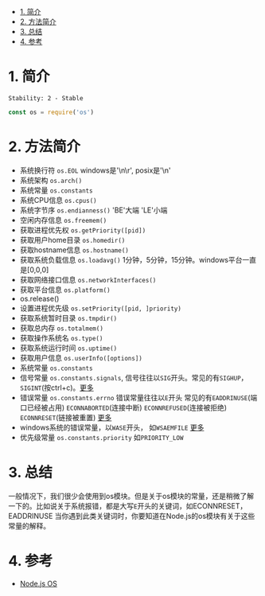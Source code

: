 <!-- TOC -->

- [1. 简介](#1-简介)
- [2. 方法简介](#2-方法简介)
- [3. 总结](#3-总结)
- [4. 参考](#4-参考)

<!-- /TOC -->

# 1. 简介

`Stability: 2 - Stable`

```js
const os = require('os')
```

# 2. 方法简介
- 系统换行符 `os.EOL` windows是'\n\r', posix是'\n'
- 系统架构 `os.arch()` 
- 系统常量 `os.constants`
- 系统CPU信息 `os.cpus()`
- 系统字节序 `os.endianness()` 'BE'大端 'LE'小端
- 空闲内存信息 `os.freemem()`
- 获取进程优先权 `os.getPriority([pid])`
- 获取用户home目录 `os.homedir()`
- 获取hostname信息 `os.hostname()`
- 获取系统负载信息 `os.loadavg()` 1分钟，5分钟，15分钟。windows平台一直是[0,0,0]
- 获取网络接口信息 `os.networkInterfaces()`
- 获取平台信息 `os.platform()`
- os.release()
- 设置进程优先级 `os.setPriority([pid, ]priority)`
- 获取系统暂时目录 `os.tmpdir()`
- 获取总内存 `os.totalmem()`
- 获取操作系统名 `os.type()`
- 获取系统运行时间 `os.uptime()`
- 获取用户信息 `os.userInfo([options])`
- 系统常量 `os.constants`
- 信号常量 `os.constants.signals`, 信号往往以`SIG`开头。常见的有`SIGHUP`，`SIGINT`(按ctrl+c)。[更多](https://nodejs.org/api/os.html#os_signal_constants)
- 错误常量 `os.constants.errno` 错误常量往往以`E`开头 常见的有`EADDRINUSE`(端口已经被占用) `ECONNABORTED`(连接中断) `ECONNREFUSED`(连接被拒绝) `ECONNRESET`(链接被重置) [更多](https://nodejs.org/api/os.html#os_error_constants)
- windows系统的错误常量，以`WASE`开头， 如`WSAEMFILE` [更多](https://nodejs.org/api/os.html#os_windows_specific_error_constants)
- 优先级常量 `os.constants.priority` 如`PRIORITY_LOW`


# 3. 总结

一般情况下，我们很少会使用到os模块。但是关于os模块的常量，还是稍微了解一下的。比如说关于系统报错，都是大写`E`开头的关键词，如ECONNRESET，EADDRINUSE 当你遇到此类关键词时，你要知道在Node.js的os模块有关于这些常量的解释。

# 4. 参考
- [Node.js OS](https://nodejs.org/api/os.html)